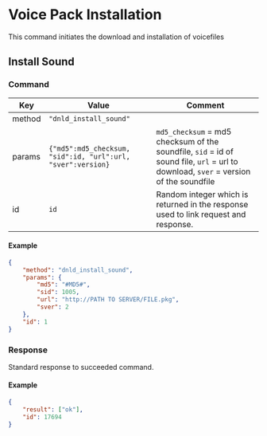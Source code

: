 # Voice Pack Installation

This command initiates the download and installation of voicefiles

## Install Sound

### Command

| Key    | Value                                                       | Comment                                                                                                                              |
| ------ | ----------------------------------------------------------- | ------------------------------------------------------------------------------------------------------------------------------------ |
| method | `"dnld_install_sound"`                                      |                                                                                                                                      |
| params | `{"md5":md5_checksum, "sid":id, "url":url, "sver":version}` | `md5_checksum` = md5 checksum of the soundfile, `sid` = id of sound file, `url` = url to download, `sver` = version of the soundfile |
| id     | `id`                                                        | Random integer which is returned in the response used to link request and response.                                                  |

#### Example

```json
{
    "method": "dnld_install_sound",
    "params": {
        "md5": "#MD5#",
        "sid": 1005,
        "url": "http://PATH TO SERVER/FILE.pkg",
        "sver": 2
    },
    "id": 1
}
```

### Response

Standard response to succeeded command.

#### Example

```json
{
    "result": ["ok"],
    "id": 17694
}
```

